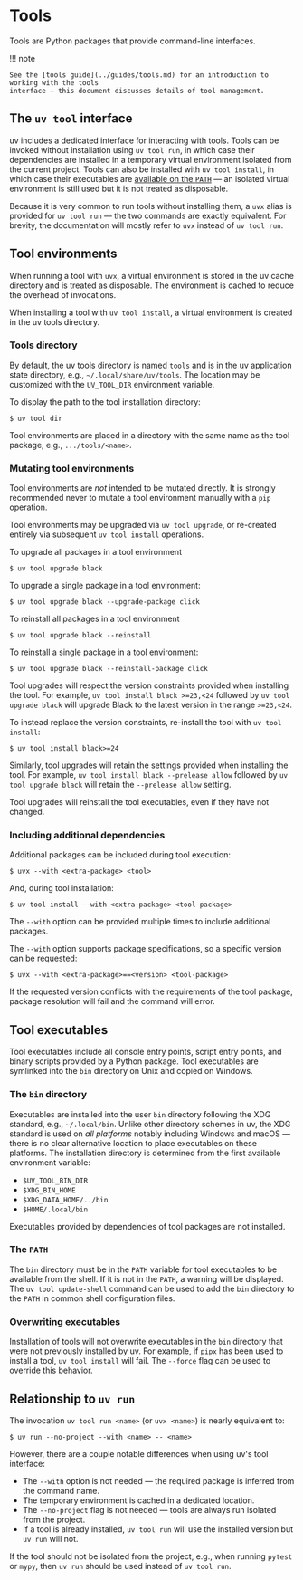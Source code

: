 # Tools

Tools are Python packages that provide command-line interfaces.

!!! note

    See the [tools guide](../guides/tools.md) for an introduction to working with the tools
    interface — this document discusses details of tool management.

## The `uv tool` interface

uv includes a dedicated interface for interacting with tools. Tools can be invoked without
installation using `uv tool run`, in which case their dependencies are installed in a temporary
virtual environment isolated from the current project. Tools can also be installed with
`uv tool install`, in which case their executables are [available on the `PATH`](#the-path) — an
isolated virtual environment is still used but it is not treated as disposable.

Because it is very common to run tools without installing them, a `uvx` alias is provided for
`uv tool run` — the two commands are exactly equivalent. For brevity, the documentation will mostly
refer to `uvx` instead of `uv tool run`.

## Tool environments

When running a tool with `uvx`, a virtual environment is stored in the uv cache directory and is
treated as disposable. The environment is cached to reduce the overhead of invocations.

When installing a tool with `uv tool install`, a virtual environment is created in the uv tools
directory.

### Tools directory

By default, the uv tools directory is named `tools` and is in the uv application state directory,
e.g., `~/.local/share/uv/tools`. The location may be customized with the `UV_TOOL_DIR` environment
variable.

To display the path to the tool installation directory:

```console
$ uv tool dir
```

Tool environments are placed in a directory with the same name as the tool package, e.g.,
`.../tools/<name>`.

### Mutating tool environments

Tool environments are _not_ intended to be mutated directly. It is strongly recommended never to
mutate a tool environment manually with a `pip` operation.

Tool environments may be upgraded via `uv tool upgrade`, or re-created entirely via subsequent
`uv tool install` operations.

To upgrade all packages in a tool environment

```console
$ uv tool upgrade black
```

To upgrade a single package in a tool environment:

```console
$ uv tool upgrade black --upgrade-package click
```

To reinstall all packages in a tool environment

```console
$ uv tool upgrade black --reinstall
```

To reinstall a single package in a tool environment:

```console
$ uv tool upgrade black --reinstall-package click
```

Tool upgrades will respect the version constraints provided when installing the tool. For example,
`uv tool install black >=23,<24` followed by `uv tool upgrade black` will upgrade Black to the
latest version in the range `>=23,<24`.

To instead replace the version constraints, re-install the tool with `uv tool install`:

```console
$ uv tool install black>=24
```

Similarly, tool upgrades will retain the settings provided when installing the tool. For example,
`uv tool install black --prelease allow` followed by `uv tool upgrade black` will retain the
`--prelease allow` setting.

Tool upgrades will reinstall the tool executables, even if they have not changed.

### Including additional dependencies

Additional packages can be included during tool execution:

```console
$ uvx --with <extra-package> <tool>
```

And, during tool installation:

```console
$ uv tool install --with <extra-package> <tool-package>
```

The `--with` option can be provided multiple times to include additional packages.

The `--with` option supports package specifications, so a specific version can be requested:

```console
$ uvx --with <extra-package>==<version> <tool-package>
```

If the requested version conflicts with the requirements of the tool package, package resolution
will fail and the command will error.

## Tool executables

Tool executables include all console entry points, script entry points, and binary scripts provided
by a Python package. Tool executables are symlinked into the `bin` directory on Unix and copied on
Windows.

### The `bin` directory

Executables are installed into the user `bin` directory following the XDG standard, e.g.,
`~/.local/bin`. Unlike other directory schemes in uv, the XDG standard is used on _all platforms_
notably including Windows and macOS — there is no clear alternative location to place executables on
these platforms. The installation directory is determined from the first available environment
variable:

- `$UV_TOOL_BIN_DIR`
- `$XDG_BIN_HOME`
- `$XDG_DATA_HOME/../bin`
- `$HOME/.local/bin`

Executables provided by dependencies of tool packages are not installed.

### The `PATH`

The `bin` directory must be in the `PATH` variable for tool executables to be available from the
shell. If it is not in the `PATH`, a warning will be displayed. The `uv tool update-shell` command
can be used to add the `bin` directory to the `PATH` in common shell configuration files.

### Overwriting executables

Installation of tools will not overwrite executables in the `bin` directory that were not previously
installed by uv. For example, if `pipx` has been used to install a tool, `uv tool install` will
fail. The `--force` flag can be used to override this behavior.

## Relationship to `uv run`

The invocation `uv tool run <name>` (or `uvx <name>`) is nearly equivalent to:

```console
$ uv run --no-project --with <name> -- <name>
```

However, there are a couple notable differences when using uv's tool interface:

- The `--with` option is not needed — the required package is inferred from the command name.
- The temporary environment is cached in a dedicated location.
- The `--no-project` flag is not needed — tools are always run isolated from the project.
- If a tool is already installed, `uv tool run` will use the installed version but `uv run` will
  not.

If the tool should not be isolated from the project, e.g., when running `pytest` or `mypy`, then
`uv run` should be used instead of `uv tool run`.
